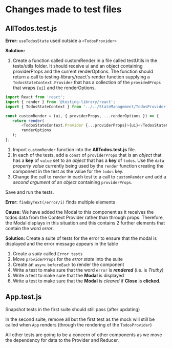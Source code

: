 # Changes made to test files

## AllTodos.test.js

**Error:** `useTodosState` used outside a `<TodosProvider>`

**Solution:**

1. Create a function called customRender in a file called testUtils in the tests/utils folder.  It should receive ui and an object containing providerProps and the current renderOptions.  The function should return a call to testing-library/react's render function supplying a `TodosStateContext.Provider` that has a collection of the `providedProps` that wraps `{ui}` and the renderOptions.

 ```javascript
import React from 'react';
import { render } from '@testing-library/react';
import { TodosStateContext } from '../../StateManagement/TodosProvider';

const customRender = (ui, { providerProps, ...renderOptions }) => {
    return render(
        <TodosStateContext.Provider {...providerProps}>{ui}</TodosStateContext.Provider>,
        renderOptions
    );
};
 ```

1. Import `customRender` function into the **AllTodos.test.js** file.
2. In each of the tests, add a `const` of `providerProps` that is an *object* that has a **key** of `value` set to an *object* that has a **key** of `todos`.  Use the `data` *property value* currently being used by the `render` function creating the component in the test as the value for the `todos` key.
3. Change the call to `render` in each test to a call to `customRender` and add a *second argument* of an *object* containing `providerProps`.

Save and run the tests.

**Error:** `findByText(/error/i)` finds multiple elements

**Cause:** We have added the Modal to this component as it receives the todos data from the Context Provider rather than through props.  Therefore, the Modal displays in this situation and this contains 2 further elements that contain the word *error*.

**Solution:** Create a suite of tests for the error to ensure that the modal is displayed and the error message appears in the table

1. Create a *suite* called `Error tests`
2. Move `providerProps` for the *error state* into the suite
3. Create an `async` `beforeEach` to render the component
4. Write a test to make sure that the word `error` is ***rendered*** (i.e. is *Truthy*)
5. Write a test to make sure that the **Modal** is displayed
6. Write a test to make sure that the **Modal** is *cleared* if **Close** is **clicked**.

## App.test.js

Snapshot tests in the first suite should still pass (after updating)

In the second suite, remove all but the first test as the mock will still be called when `App` renders (through the rendering of the `TodosProvider`)

All other tests are going to be a concern of other components as we move the dependency for data to the Provider and Reducer.